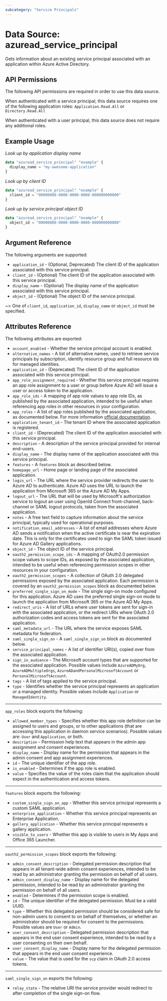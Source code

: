 ```yaml
---
subcategory: "Service Principals"
---
```


# Data Source: azuread_service_principal

Gets information about an existing service principal associated with an application within Azure Active Directory.

## API Permissions

The following API permissions are required in order to use this data source.

When authenticated with a service principal, this data source requires one of the following application roles: `Application.Read.All` or `Directory.Read.All`

When authenticated with a user principal, this data source does not require any additional roles.

## Example Usage

*Look up by application display name*

```terraform
data "azuread_service_principal" "example" {
  display_name = "my-awesome-application"
}
```

*Look up by client ID*

```terraform
data "azuread_service_principal" "example" {
  client_id = "00000000-0000-0000-0000-000000000000"
}
```

*Look up by service principal object ID*

```terraform
data "azuread_service_principal" "example" {
  object_id = "00000000-0000-0000-0000-000000000000"
}
```

## Argument Reference

The following arguments are supported:

* `application_id` - (Optional, Deprecated) The client ID of the application associated with this service principal.
* `client_id` - (Optional) The client ID of the application associated with this service principal.
* `display_name` - (Optional) The display name of the application associated with this service principal.
* `object_id` - (Optional) The object ID of the service principal.

~> One of `client_id`, `application_id`, `display_name` or `object_id` must be specified.

## Attributes Reference

The following attributes are exported:

* `account_enabled` - Whether the service principal account is enabled.
* `alternative_names` - A list of alternative names, used to retrieve service principals by subscription, identify resource group and full resource ids for managed identities.
* `application_id` - (Deprecated) The client ID of the application associated with this service principal.
* `app_role_assignment_required` - Whether this service principal requires an app role assignment to a user or group before Azure AD will issue a user or access token to the application.
* `app_role_ids` - A mapping of app role values to app role IDs, as published by the associated application, intended to be useful when referencing app roles in other resources in your configuration.
* `app_roles` - A list of app roles published by the associated application, as documented below. For more information [official documentation](https://docs.microsoft.com/en-us/azure/architecture/multitenant-identity/app-roles).
* `application_tenant_id` - The tenant ID where the associated application is registered.
* `client_id` - (Deprecated) The client ID of the application associated with this service principal.
* `description` - A description of the service principal provided for internal end-users.
* `display_name` - The display name of the application associated with this service principal.
* `features` - A `features` block as described below.
* `homepage_url` - Home page or landing page of the associated application.
* `login_url` - The URL where the service provider redirects the user to Azure AD to authenticate. Azure AD uses the URL to launch the application from Microsoft 365 or the Azure AD My Apps.
* `logout_url` - The URL that will be used by Microsoft's authorization service to logout an user using OpenId Connect front-channel, back-channel or SAML logout protocols, taken from the associated application.
* `notes` - A free text field to capture information about the service principal, typically used for operational purposes.
* `notification_email_addresses` - A list of email addresses where Azure AD sends a notification when the active certificate is near the expiration date. This is only for the certificates used to sign the SAML token issued for Azure AD Gallery applications.
* `object_id` - The object ID of the service principal.
* `oauth2_permission_scope_ids` - A mapping of OAuth2.0 permission scope values to scope IDs, as exposed by the associated application, intended to be useful when referencing permission scopes in other resources in your configuration.
* `oauth2_permission_scopes` - A collection of OAuth 2.0 delegated permissions exposed by the associated application. Each permission is covered by an `oauth2_permission_scopes` block as documented below.
* `preferred_single_sign_on_mode` - The single sign-on mode configured for this application. Azure AD uses the preferred single sign-on mode to launch the application from Microsoft 365 or the Azure AD My Apps.
* `redirect_uris` - A list of URLs where user tokens are sent for sign-in with the associated application, or the redirect URIs where OAuth 2.0 authorization codes and access tokens are sent for the associated application.
* `saml_metadata_url` - The URL where the service exposes SAML metadata for federation.
* `saml_single_sign_on` - A `saml_single_sign_on` block as documented below.
* `service_principal_names` - A list of identifier URI(s), copied over from the associated application.
* `sign_in_audience` - The Microsoft account types that are supported for the associated application. Possible values include `AzureADMyOrg`, `AzureADMultipleOrgs`, `AzureADandPersonalMicrosoftAccount` or `PersonalMicrosoftAccount`.
* `tags` - A list of tags applied to the service principal.
* `type` - Identifies whether the service principal represents an application or a managed identity. Possible values include `Application` or `ManagedIdentity`.

---

`app_roles` block exports the following:

* `allowed_member_types` - Specifies whether this app role definition can be assigned to users and groups, or to other applications (that are accessing this application in daemon service scenarios). Possible values are: `User` and `Application`, or both.
* `description` - Permission help text that appears in the admin app assignment and consent experiences.
* `display_name` - Display name for the permission that appears in the admin consent and app assignment experiences.
* `id` - The unique identifier of the app role.
* `is_enabled` - Determines if the app role is enabled.
* `value` - Specifies the value of the roles claim that the application should expect in the authentication and access tokens.

---

`features` block exports the following:

* `custom_single_sign_on_app` - Whether this service principal represents a custom SAML application.
* `enterprise_application` - Whether this service principal represents an Enterprise Application.
* `gallery_application` - Whether this service principal represents a gallery application.
* `visible_to_users` - Whether this app is visible to users in My Apps and Office 365 Launcher.

---

`oauth2_permission_scopes` block exports the following:

* `admin_consent_description` - Delegated permission description that appears in all tenant-wide admin consent experiences, intended to be read by an administrator granting the permission on behalf of all users.
* `admin_consent_display_name` - Display name for the delegated permission, intended to be read by an administrator granting the permission on behalf of all users.
* `enabled` - Determines if the permission scope is enabled.
* `id` - The unique identifier of the delegated permission. Must be a valid UUID.
* `type` - Whether this delegated permission should be considered safe for non-admin users to consent to on behalf of themselves, or whether an administrator should be required for consent to the permissions. Possible values are `User` or `Admin`.
* `user_consent_description` - Delegated permission description that appears in the end user consent experience, intended to be read by a user consenting on their own behalf.
* `user_consent_display_name` - Display name for the delegated permission that appears in the end user consent experience.
* `value` - The value that is used for the `scp` claim in OAuth 2.0 access tokens.

---

`saml_single_sign_on` exports the following:

* `relay_state` - The relative URI the service provider would redirect to after completion of the single sign-on flow.

